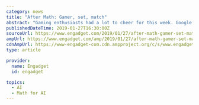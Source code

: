 ```yaml
---
category: news
title: "After Math: Gamer, set, match"
abstract: "Gaming enthusiasts had a lot to cheer for this week. Google revealed the results of a competition between its Starcraft II AI and a pair of pro players, though there wasn't much \"competition\" in the 10-1 bloodbath. GDC's State of the Industry survey ..."
publishedDateTime: 2019-01-27T16:30:00Z
sourceUrl: https://www.engadget.com/2019/01/27/after-math-gamer-set-match/
ampUrl: https://www.engadget.com/amp/2019/01/27/after-math-gamer-set-match/
cdnAmpUrl: https://www-engadget-com.cdn.ampproject.org/c/s/www.engadget.com/amp/2019/01/27/after-math-gamer-set-match/
type: article

provider:
  name: Engadget
  id: engadget

topics:
  - AI
  - Math for AI
---
```

